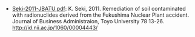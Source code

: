 - [Seki-2011-JBATU.pdf](Seki-2011-JBATU.pdf): K. Seki, 2011. Remediation of soil contaminated with radionuclides derived from the Fukushima Nuclear Plant accident. Journal of Business Administraion, Toyo University 78 13-26. http://id.nii.ac.jp/1060/00004443/
